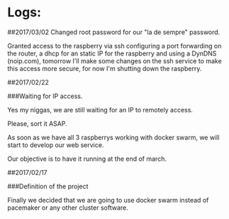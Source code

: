 # Logs:

##2017/03/02
Changed root password for our "la de sempre" password.

Granted access to the raspberry via ssh configuring a port forwarding on the router, a dhcp for an static IP for the raspberry and using a DynDNS (noip.com), tomorrow I'll make some changes on the ssh service to make this access more secure, for now I'm shutting down the raspberry.

##2017/02/22

###Waiting for IP access.

Yes my niggas, we are still waiting for an IP to remotely access.

Please, sort it ASAP.

As soon as we have all 3 raspberrys working with docker swarm, we will start to develop our web service.

Our objective is to have it running at the end of march.

##2017/02/17

###Definition of the project

Finally we decided that we are going to use docker swarm instead of pacemaker or any other cluster software.
